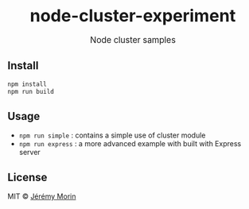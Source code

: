 <big><h1 align="center">node-cluster-experiment</h1></big>

<p align="center">
  <big>
    Node cluster samples
  </big>
</p>


## Install

```sh
npm install
npm run build
```

## Usage

- `npm run simple` : contains a simple use of cluster module
- `npm run express` : a more advanced example with built with Express server

## License

MIT © [Jérémy Morin](http://github.com/jermorin)
